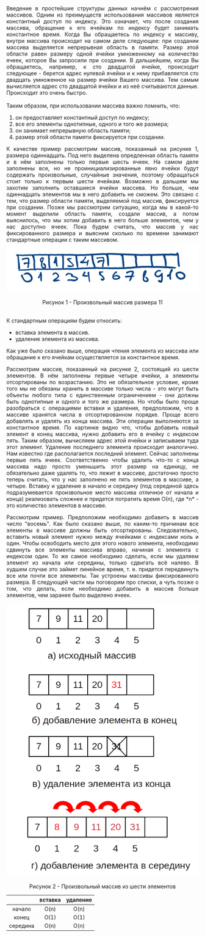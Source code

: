 <div align="justify">
Введение в простейшие структуры данных начнём с рассмотрения массивов. Одним из преимуществ использования массивов является константный доступ по индексу. Это означает, что после создания массива, обращение к его ячейкам по индексу будет занимать константное время. Когда Вы обращаетесь по индексу к массиву, внутри массива происходит на самом деле следующее: при создании массива выделяется непрерывная область в памяти. Размер этой области равен размеру одной ячейки умноженному на количество ячеек, которое Вы запросили при создании. В дальшейшем, когда Вы обращаетесь, например, к сто двадцатой ячейке, происходит следующее - берется адрес нулевой ячейки и к нему прибавляется сто двадцать умноженное на размер ячейки Вашего массива. Тем самым вычисляется адрес сто двадцатой ячейки и из неё считываются данные. Происходит это очень быстро.
</div>
<br>
Таким образом, при использовании массива важно помнить, что:

1) он предоставляет константный доступ по индексу;
2) все его элементы однотипные, одного и того же размера;
3) он занимает непрерывную область памяти;
4) размер этой области памяти фиксируется при создании.

<div align="justify">
К качестве пример рассмотрим массив, показанный на рисунке 1, размера одиннадцать. Под него выделена опредленная область памяти и в нём заполнены только первые шесть ячеек. На самом деле заполнены все, но не проинициализированные явно ячейки будут содержать произвольные, случайные значения, поэтому обращаться стоит только к первым шести ячейкам. Возможно в дальшем мы захотим заполнить оставшиеся ячейки массива. Но больше, чем одиннадцать элементов мы в него добавить не сможем. Это связано с тем, что размер области памяти, выделяемой под массив, фиксируется при создании. Позже мы рассмотрим ситуацию, когда мы в какой-то момент выделили область памяти, создали массив, а потом выяснилось, что мы хотим добавить в него больше элементов, чем у нас доступно ячеек. Пока будем считать, что массив у нас фиксированного размера и выясним сколько по времени занимают стандартные операции с таким массивом.
</div>
<div align="center">
<img src="/images/arrays/image1.png" alt="Произвольный массив размера 11" />
<p>Рисунок 1 - Произвольный массив размера 11</p>
</div>
<br>
К стандартным операциям будем относить:

* вставка элемента в массив.
* удаление элемента из массива.

<div align="justify">
<p>Как уже было сказано выше, операция чтения элемента из массива или обращание к его ячейкам осуществляется за константное время.</p>

<p>
Рассмотрим массив, показанный на рисунке 2, состоящий из шести элементов. В нём заполнены первые четыре ячейки, а элементы отсортированы по возрастанию. Это не обязательное условие, кроме того мы не обязаны хранить в массиве только числа - это могут быть объекты любого типа с единственным ограничением - они должны быть однотипные и одного и того же размера. Но чтобы было проще разобраться с операциями вставки и удаления, предположим, что в массиве хранятся числа в отсортированном порядке. Проще всего добавлять и удалять из конца массива. Эти операции выполняются за константное время. По картинке видно что, чтобы добавить новый элемент в конец массива, нужно добавить его в ячейку с индексом пять. Таким образом, вычисляем адрес этой ячейки и записываем туда этот элемент. Удаление последнего элемента происходит аналогично. Нам известно где располагается последний элемент. Сейчас заполнены первые пять ячеек. Соответственно чтобы удалить что-то с конца массива надо просто уменьшить этот размер на единицу, не обязательно даже удалять то, что лежит в массиве, достаточно просто теперь считать, что у нас заполнено не пять элементов в массиве, а четыре. Вставку и удаление в начало и середину (под серединой здесь подразумевается произвольное место массива отличное от начала и конца) реализовать сложнее и придется потратить время О(n), где *n* - это количество элементов в массиве.
</p>

<p>
Рассмотрим пример. Предположим необходимо добавить в массив число "восемь". Как было сказано выше, по каким-то причинам все элементы в массиве должны быть отсортированы. Следовательно, вставить новый элемент нужно между ячейками с индексами ноль и один. Чтобы освободить место для этого нового элемента, необходимо сдвинуть все элементы массива вправо, начиная с элемента с индексом один. То же самое необходимо сделать, если мы удаляем элемент из начала или середины, только сдвигать всё налево. В худшем случае это займет линейное время, т. е. придется передвинуть все или почти все элементы. Так устроены массивы фиксированного размера. В следующей части мы поговорим про списки, а чуть позже о том, что делать, если необходимо добавить в массив больше элементов, чем заранее было выделено ячеек.
</p>
</div>

<div align="center">
<img src="/images/arrays/image2.png" alt="Произвольный массив из шести элементов" />
<p>Рисунок 2 - Произвольный массив из шести элементов</p>
</div>


|          | вставка | удаление |
|:--------:|:-------:|:--------:|
|  начало  |   O(n)  |   O(n)   |
|   конец  |   O(1)  |   O(1)   |
| середина |   O(n)  |   O(n)   |